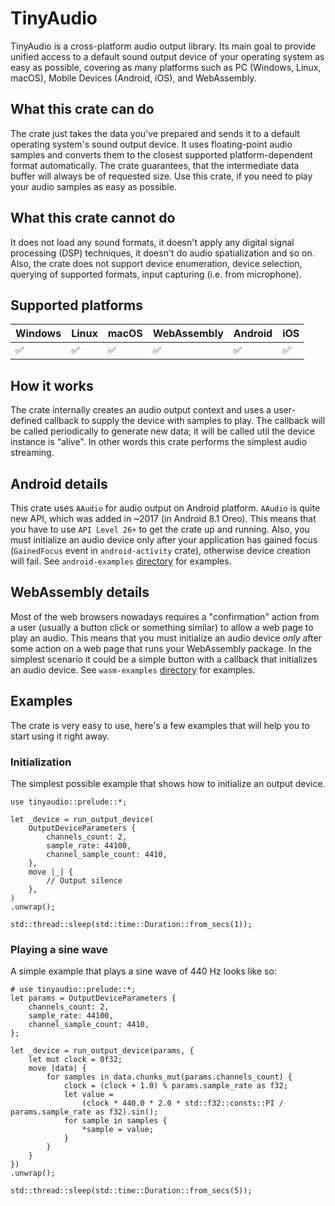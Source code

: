 # TinyAudio

TinyAudio is a cross-platform audio output library. Its main goal to provide unified access to
a default sound output device of your operating system as easy as possible, covering as many platforms
such as PC (Windows, Linux, macOS), Mobile Devices (Android, iOS), and WebAssembly.

## What this crate can do

The crate just takes the data you've prepared and sends it to a default operating system's sound output
device. It uses floating-point audio samples and converts them to the closest supported platform-dependent
format automatically. The crate guarantees, that the intermediate data buffer will always be of requested size.
Use this crate, if you need to play your audio samples as easy as possible.

## What this crate cannot do

It does not load any sound formats, it doesn't apply any digital signal processing (DSP) techniques, it
doesn't do audio spatialization and so on. Also, the crate does not support device enumeration, device
selection, querying of supported formats, input capturing (i.e. from microphone).

## Supported platforms

| Windows | Linux | macOS | WebAssembly | Android | iOS |
|---------|-------|-------|-------------|---------|-----|
| ✅       | ✅     | ✅    | ✅           | ✅       | ✅  |

## How it works

The crate internally creates an audio output context and uses a user-defined callback to supply the device
with samples to play. The callback will be called periodically to generate new data; it will be called util
the device instance is "alive". In other words this crate performs the simplest audio streaming.

## Android details

This crate uses `AAudio` for audio output on Android platform. `AAudio` is quite new API, which was added in ~2017 
(in Android 8.1 Oreo). This means that you have to use `API Level 26+` to get the crate up and running. Also, you must
initialize an audio device only after your application has gained focus (`GainedFocus` event in `android-activity` crate),
otherwise device creation will fail. See `android-examples` 
[directory](https://github.com/mrDIMAS/tinyaudio/tree/main/android-examples) for examples. 

## WebAssembly details

Most of the web browsers nowadays requires a "confirmation" action from a user (usually a button click or something similar) to 
allow a web page to play an audio. This means that you must initialize an audio device _only_ after some action on
a web page that runs your WebAssembly package. In the simplest scenario it could be a simple button with a callback
that initializes an audio device. See `wasm-examples` [directory](https://github.com/mrDIMAS/tinyaudio/tree/main/android-examples)
for examples.

## Examples

The crate is very easy to use, here's a few examples that will help you to start using it right away.

### Initialization

The simplest possible example that shows how to initialize an output device.

```rust,no_run
use tinyaudio::prelude::*;

let _device = run_output_device(
    OutputDeviceParameters {
        channels_count: 2,
        sample_rate: 44100,
        channel_sample_count: 4410,
    },
    move |_| {
        // Output silence
    },
)
.unwrap();

std::thread::sleep(std::time::Duration::from_secs(1));
```

### Playing a sine wave

A simple example that plays a sine wave of 440 Hz looks like so:

```rust,no_run
# use tinyaudio::prelude::*;
let params = OutputDeviceParameters {
    channels_count: 2,
    sample_rate: 44100,
    channel_sample_count: 4410,
};

let _device = run_output_device(params, {
    let mut clock = 0f32;
    move |data| {
        for samples in data.chunks_mut(params.channels_count) {
            clock = (clock + 1.0) % params.sample_rate as f32;
            let value =
                (clock * 440.0 * 2.0 * std::f32::consts::PI / params.sample_rate as f32).sin();
            for sample in samples {
                *sample = value;
            }
        }
    }
})
.unwrap();

std::thread::sleep(std::time::Duration::from_secs(5));
```